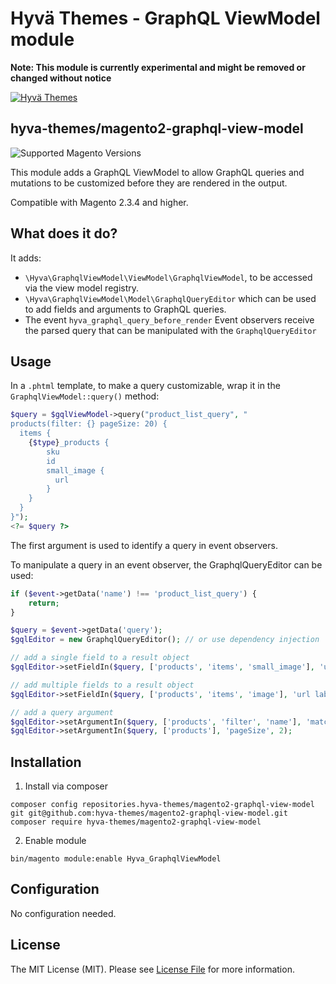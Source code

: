 # Hyvä Themes - GraphQL ViewModel module

**Note: This module is currently experimental and might be removed or changed without notice**

[![Hyvä Themes](https://repository-images.githubusercontent.com/300568807/f00eb480-55b1-11eb-93d2-074c3edd2d07)](https://hyva.io/)

## hyva-themes/magento2-graphql-view-model

![Supported Magento Versions][ico-compatibility]

This module adds a GraphQL ViewModel to allow GraphQL queries and mutations to be customized before they are rendered in the output.

Compatible with Magento 2.3.4 and higher.

## What does it do?

It adds:
 - `\Hyva\GraphqlViewModel\ViewModel\GraphqlViewModel`, to be accessed via the view model registry.
 - `\Hyva\GraphqlViewModel\Model\GraphqlQueryEditor` which can be used to add fields and arguments to GraphQL queries.
 - The event `hyva_graphql_query_before_render`
   Event observers receive the parsed query that can be manipulated with the `GraphqlQueryEditor`

## Usage

In a `.phtml` template, to make a query customizable, wrap it in the `GraphqlViewModel::query()` method:
```php
$query = $gqlViewModel->query("product_list_query", "
products(filter: {} pageSize: 20) {
  items {
    {$type}_products {
        sku
        id
        small_image {
          url
        }
    }
  }
}");
<?= $query ?>
```
The first argument is used to identify a query in event observers.

To manipulate a query in an event observer, the GraphqlQueryEditor can be used:
```php
if ($event->getData('name') !== 'product_list_query') {
    return;
}

$query = $event->getData('query');
$gqlEditor = new GraphqlQueryEditor(); // or use dependency injection

// add a single field to a result object
$gqlEditor->setFieldIn($query, ['products', 'items', 'small_image'], 'url_webp');

// add multiple fields to a result object
$gqlEditor->setFieldIn($query, ['products', 'items', 'image'], 'url label url_webp');

// add a query argument
$gqlEditor->setArgumentIn($query, ['products', 'filter', 'name'], 'match', 'Tank');
$gqlEditor->setArgumentIn($query, ['products'], 'pageSize', 2);
```

## Installation
  
1. Install via composer
```
composer config repositories.hyva-themes/magento2-graphql-view-model git git@github.com:hyva-themes/magento2-graphql-view-model.git
composer require hyva-themes/magento2-graphql-view-model
```
2. Enable module
```
bin/magento module:enable Hyva_GraphqlViewModel
```
## Configuration
  
No configuration needed.

## License

The MIT License (MIT). Please see [License File](LICENSE.txt) for more information.

[ico-compatibility]: https://img.shields.io/badge/magento-%202.3%20|%202.4-brightgreen.svg?logo=magento&longCache=true&style=flat-square
